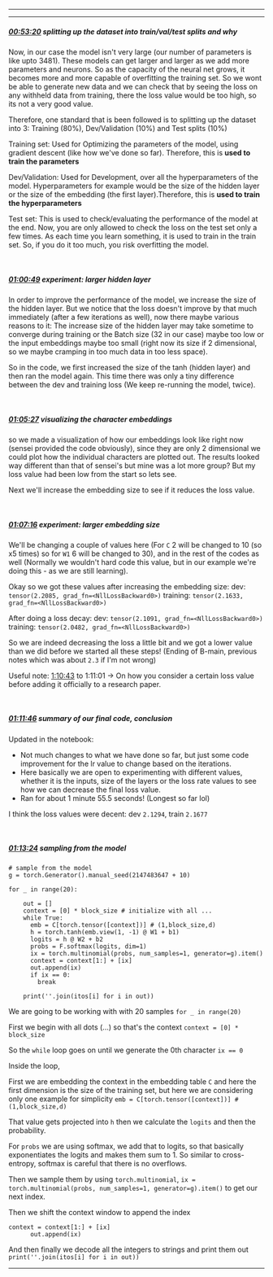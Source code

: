 
----
----

##### [00:53:20](https://www.youtube.com/watch?v=TCH_1BHY58I&t=3200s) splitting up the dataset into train/val/test splits and why

Now, in our case the model isn't very large (our number of parameters is like upto 3481). These models can get larger and larger as we add more parameters and neurons. So as the capacity of the neural net grows, it becomes more and more capable of overfitting the training set. 
So we wont be able to generate new data and we can check that by seeing the loss on any withheld data from training, there the loss value would be too high, so its not a very good value.

Therefore, one standard that is been followed is to splitting up the dataset into 3: Training (80%), Dev/Validation (10%) and Test splits (10%)

Training set: Used for Optimizing the parameters of the model, using gradient descent (like how we've done so far). Therefore, this is **used to train the parameters**

Dev/Validation: Used for Development, over all the hyperparameters of the model. Hyperparameters for example would be the size of the hidden layer or the size of the embedding (the first layer).Therefore, this is **used to train the hyperparameters**

Test set: This is used to check/evaluating the performance of the model at the end. 
Now, you are only allowed to check the loss on the test set only a few times. As each time you learn something, it is used to train in the train set. So, if you do it too much, you risk overfitting the model.

&nbsp;

##### [01:00:49](https://www.youtube.com/watch?v=TCH_1BHY58I&t=3649s) experiment: larger hidden layer

In order to improve the performance of the model, we increase the size of the hidden layer. 
But we notice that the loss doesn't improve by that much immediately (after a few iterations as well), now there maybe various reasons to it: The increase size of the hidden layer may take sometime to converge during training or the Batch size (32 in our case) maybe too low or the input embeddings maybe too small (right now its size if 2 dimensional, so we maybe cramping in too much data in too less space).

So in the code, we first increased the size of the tanh (hidden layer) and then ran the model again. This time there was only a tiny difference between the dev and training loss (We keep re-running the model, twice).

&nbsp;

##### [01:05:27](https://www.youtube.com/watch?v=TCH_1BHY58I&t=3927s) visualizing the character embeddings

so we made a visualization of how our embeddings look like right now (sensei provided the code obviously), since they are only 2 dimensional we could plot how the individual characters are plotted out. The results looked way different than that of sensei's but mine was a lot more group? But my loss value had been low from the start so lets see.

Next we'll increase the embedding size to see if it reduces the loss value.

&nbsp;

##### [01:07:16](https://www.youtube.com/watch?v=TCH_1BHY58I&t=4036s) experiment: larger embedding size

We'll be changing a couple of values here (For `C` 2 will be changed to 10 (so x5 times) so for `W1` 6 will be changed to 30), and in the rest of the codes as well (Normally we wouldn't hard code this value, but in our example we're doing this - as we are still learning).

Okay so we got these values after increasing the embedding size:
dev: `tensor(2.2085, grad_fn=<NllLossBackward0>)`
training: `tensor(2.1633, grad_fn=<NllLossBackward0>)`

After doing a loss decay:
dev: `tensor(2.1091, grad_fn=<NllLossBackward0>)`
training: `tensor(2.0482, grad_fn=<NllLossBackward0>)`

So we are indeed decreasing the loss a little bit and we got a lower value than we did before we started all these steps! (Ending of B-main, previous notes which was about `2.3` if I'm not wrong)

Useful note: [1:10:43](https://youtu.be/TCH_1BHY58I?si=qiNyk90u5FI3ECgp) to 1:11:01 -> On how you consider a certain loss value before adding it officially to a research paper.

&nbsp;

##### [01:11:46](https://www.youtube.com/watch?v=TCH_1BHY58I&t=4306s) summary of our final code, conclusion

Updated in the notebook:
- Not much changes to what we have done so far, but just some code improvement for the lr value to change based on the iterations.
- Here basically we are open to experimenting with different values, whether it is the inputs, size of the layers or the loss rate values to see how we can decrease the final loss value.
- Ran for about 1 minute 55.5 seconds! (Longest so far lol)

I think the loss values were decent: dev `2.1294`, train `2.1677`

&nbsp;

##### [01:13:24](https://www.youtube.com/watch?v=TCH_1BHY58I&t=4404s) sampling from the model

```
# sample from the model
g = torch.Generator().manual_seed(2147483647 + 10)

for _ in range(20):
    
    out = []
    context = [0] * block_size # initialize with all ...
    while True:
      emb = C[torch.tensor([context])] # (1,block_size,d)
      h = torch.tanh(emb.view(1, -1) @ W1 + b1)
      logits = h @ W2 + b2
      probs = F.softmax(logits, dim=1)
      ix = torch.multinomial(probs, num_samples=1, generator=g).item()
      context = context[1:] + [ix]
      out.append(ix)
      if ix == 0:
        break
    
    print(''.join(itos[i] for i in out))
```

We are going to be working with with 20 samples
`for _ in range(20)`

First we begin with all dots (...) so that's the context
`context = [0] * block_size`

So the `while` loop goes on until we generate the 0th character `ix == 0`

Inside the loop,

First we are embedding the context in the embedding table `C` and here the first dimension is the size of the training set, but here we are considering only one example for simplicity
`emb = C[torch.tensor([context])] # (1,block_size,d)`

That value gets projected into `h` then we calculate the `logits` and then the probability.

For `probs` we are using softmax, we add that to logits, so that basically exponentiates the logits and makes them sum to 1. So similar to cross-entropy, softmax is careful that there is no overflows.

Then we sample them by using `torch.multinomial`, `ix = torch.multinomial(probs, num_samples=1, generator=g).item()` to get our next index.

Then we shift the context window to append the index
```
context = context[1:] + [ix]
      out.append(ix)
```

And then finally we decode all the integers to strings and print them out
`print(''.join(itos[i] for i in out))`

--------
